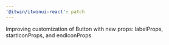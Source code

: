 ```yaml
---
'@itwin/itwinui-react': patch
---
```


Improving customization of Button with new props: labelProps, startIconProps, and endIconProps

